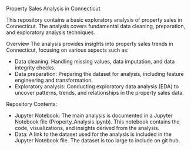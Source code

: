 Property Sales Analysis in Connecticut

This repository contains a basic exploratory analysis of property sales in Connecticut. The analysis covers fundamental data cleaning, preparation, and exploratory analysis techniques.

Overview
The analysis provides insights into property sales trends in Connecticut, focusing on various aspects such as:
- Data cleaning: Handling missing values, data imputation, and data integrity checks.
- Data preparation: Preparing the dataset for analysis, including feature engineering and transformation.
- Exploratory analysis: Conducting exploratory data analysis (EDA) to uncover patterns, trends, and relationships in the property sales data.

Repository Contents:
- Jupyter Notebook: The main analysis is documented in a Jupyter Notebook file (Property_Analysis.ipynb). This notebook contains the code, visualizations, and insights derived from the analysis.
- Data: A link to the dataset used for the analysis is included in the Jupyter Notebook file. The dataset is too large to include on git hub.

